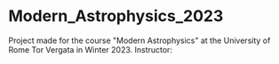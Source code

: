 # Modern_Astrophysics_2023
Project made for the course "Modern Astrophysics" at the University of Rome Tor Vergata in Winter 2023. Instructor: 
